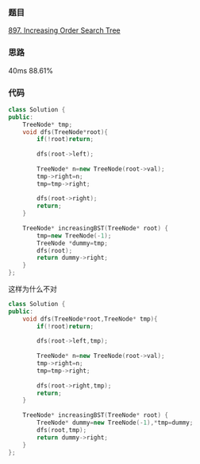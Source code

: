 ### 题目
[897. Increasing Order Search Tree](https://leetcode-cn.com/problems/surface-area-of-3d-shapes/submissions/)
### 思路
40ms 88.61%


### 代码
```c++
class Solution {
public:
    TreeNode* tmp;
    void dfs(TreeNode*root){
        if(!root)return;
        
        dfs(root->left);
        
        TreeNode* n=new TreeNode(root->val);
        tmp->right=n;
        tmp=tmp->right;
        
        dfs(root->right);
        return;
    }
    
    TreeNode* increasingBST(TreeNode* root) {
        tmp=new TreeNode(-1);
        TreeNode *dummy=tmp;
        dfs(root);
        return dummy->right;
    }
};
```
这样为什么不对
```c++
class Solution {
public:
    void dfs(TreeNode*root,TreeNode* tmp){
        if(!root)return;
        
        dfs(root->left,tmp);
        
        TreeNode* n=new TreeNode(root->val);
        tmp->right=n;
        tmp=tmp->right;
        
        dfs(root->right,tmp);
        return;
    }
    
    TreeNode* increasingBST(TreeNode* root) {
        TreeNode* dummy=new TreeNode(-1),*tmp=dummy;
        dfs(root,tmp);
        return dummy->right;
    }
};
```
